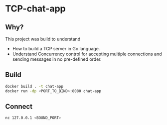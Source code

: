 # TCP-chat-app

## Why?
This project was build to understand 
- How to build a TCP server in Go language.
- Understand Concurrency control for accepting multiple connections and sending messages in no pre-defined order.

## Build
``` bash
docker build . -t chat-app
docker run -dp <PORT_TO_BIND>:8080 chat-app
```

## Connect
``` bash
nc 127.0.0.1 <BOUND_PORT>
```
